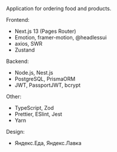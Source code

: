 Application for ordering food and products.

Frontend: 
- Next.js 13 (Pages Router)
- Emotion, framer-motion, @headlessui
- axios, SWR
- Zustand

Backend:
- Node.js, Nest.js
- PostgreSQL, PrismaORM
- JWT, PassportJWT, bcrypt

Other:
- TypeScript, Zod
- Prettier, ESlint, Jest
- Yarn

Design:
- Яндекс.Еда, Яндекс.Лавка
